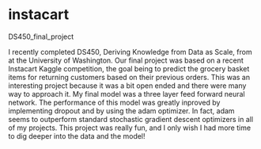 # instacart
DS450_final_project

I recently completed DS450, Deriving Knowledge from Data as Scale, from at the University of Washington. Our final project was based on a recent Instacart Kaggle competition, the goal being to predict the grocery basket items for returning customers based on their previous orders. This was an interesting project because it was a bit open ended and there were many way to approach it. My final model was a three layer feed forward neural network. The performance of this model was greatly inproved by implementing dropout and by using the adam optimizer. In fact, adam seems to outperform standard stochastic gradient descent optimizers in all of my projects. This project was really fun, and I only wish I had more time to dig deeper into the data and the model!
